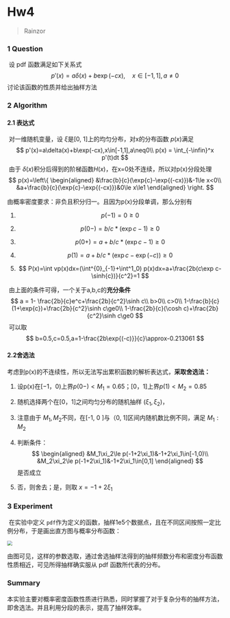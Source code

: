 # Hw4

> Rainzor

### 1 Question

​	设 pdf 函数满足如下关系式
$$
p'(x)=a\delta(x)+b\exp(-cx),\quad x\in[-1,1],a\neq0
$$
​	讨论该函数的性质并给出抽样方法

### 2  Algorithm

#### 2.1 表达式

​	对一维随机变量，设 $\xi$是[0, 1]上的均匀分布，对x的分布函数 $p(x)$满足
$$
p'(x)=a\delta(x)+b\exp(-cx),x\in[-1,1],a\neq0\\
p(x) = \int_{-\infin}^x p'(t)dt
$$
​	由于 $\delta(x)$积分后得到的阶梯函数$H(x)$，在x=0处不连续，所以对p(x)分段处理
$$
p(x)=\left\{
\begin{aligned}
&\frac{b}{c}(\exp{c}-\exp{(-cx)})&-1\le x<0\\
&a+\frac{b}{c}(\exp{c}-\exp{(-cx)})&0\le x\le1
\end{aligned}
\right.
$$

   由概率密度要求：非负且积分归一。且因为p(x)分段单调，那么分别有

1. $$
   p(-1)=0\ge0
   $$

2. $$
   p(0-)=b/c*(\exp c-1)\ge0
   $$

3. $$
   p(0+)=a+b/c*(\exp c-1)\ge0
   $$

4. $$
   p(1)=a+b/c*(\exp c-\exp{(-c)})\ge0
   $$

5. $$
   P(x)=\int vp(x)dx=(\int^{0}_{-1}+\int^1_0) p(x)dx=a+\frac{2b(c\exp c-\sinh{c})}{c^2}=1
   $$

​	由上面的条件可得，一个关于a,b,c的**充分条件**
$$
a = 1- \frac{2b}{c}e^c+\frac{2b}{c^2}\sinh c\\
b>0\\
c>0\\
1-\frac{b}{c}(1+\exp{c})+\frac{2b}{c^2}\sinh c\ge0\\
1-\frac{2b}{c}(\cosh c)+\frac{2b}{c^2}\sinh c\ge0
$$
​	可以取 
$$
b=0.5,c=0.5,a=1-\frac{2b\exp{(-c)}}{c}\approx-0.213061
$$

#### 2.2舍选法

​	考虑到p(x)的不连续性，所以无法写出累积函数的解析表达式，**采取舍选法：**

1. 设p(x)在$[-1，0)$上界$p(0-)<M_1=0.65$；$[0，1]$上界$p(1)<M_2=0.85$

2. 随机选择两个在[0，1]之间均匀分布的随机抽样 $(\xi_1,\xi_2)$，

3. 注意由于 $M_1,M_2$不同，在[-1, 0 ]与（0, 1]区间内随机数比例不同，满足 $M_1:M_2$

4. 判断条件：
   $$
   \begin{aligned}
   &M_1\xi_2\le p(-1+2\xi_1)&-1+2\xi_1\in[-1,0)\\
   &M_2\xi_2\le p(-1+2\xi_1)&-1+2\xi_1\in[0,1]
   \end{aligned}
   $$
   是否成立

5. 否，则舍去；是，则取 $x=-1+2\xi_1$

### 3 Experiment

​	在实验中定义 `pdf`作为定义的函数，抽样1e5个数据点，且在不同区间按照一定比例分布，于是画出直方图与概率分布函数：

<img src="F:\MyDocuments\Physics\Compututation Physics\Homework\hw04\直方图.png" style="zoom:72%;" />

​	由图可见，这样的参数选取，通过舍选抽样法得到的抽样频数分布和密度分布函数性质相近，可见所得抽样确实服从 pdf 函数所代表的分布。

### Summary

​	本实验主要对概率密度函数性质进行熟悉，同时掌握了对于复杂分布的抽样方法，即舍选法。并且利用分段的表示，提高了抽样效率。
